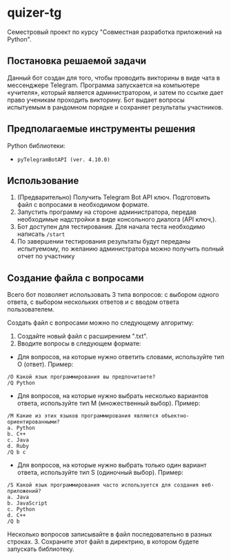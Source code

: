 # quizer-tg

Семестровый проект по курсу "Совместная разработка приложений на Python".

## Постановка решаемой задачи

Данный бот создан для того, чтобы проводить викторины в виде чата в мессенджере Telegram. Программа запускается на компьютере «учителя», который является администратором, и затем по ссылке дает право ученикам проходить викторину. Бот выдает вопросы испытуемым в рандомном порядке и сохраняет результаты участников.

## Предполагаемые инструменты решения

Python библиотеки:

* `pyTelegramBotAPI (ver. 4.10.0)`

## Использование

1. (Предварительно) Получить Telegram Bot API ключ. Подготовить файл с вопросами в необходимом формате.
2. Запустить программу на стороне администратора, передав необходимые надстройки в виде консольного диалога (API ключ,).
3. Бот доступен для тестирования. Для начала теста необходимо написать `/start`
4. По завершении тестирования результаты будут переданы испытуемому, по желанию администратора можно получить полный отчет по участнику

## Создание файла с вопросами

Всего бот позволяет использовать 3 типа вопросов: с выбором одного ответа, с выбором нескольких ответов и с вводом ответа пользователем.

Создать файл с вопросами можно по следующему алгоритму:
1. Создайте новый файл с расширением ".txt".
2. Вводите вопросы в следующем формате:

- Для вопросов, на которые нужно ответить словами, используйте тип О (ответ). Пример:

```
/O Какой язык программирования вы предпочитаете?
/Q Python
```

- Для вопросов, на которые нужно выбрать несколько вариантов ответа, используйте тип М (множественный выбор). Пример:

```
/M Какие из этих языков программирования являются объектно-ориентированными?
a. Python
b. C++
c. Java
d. Ruby
/Q b c
```

- Для вопросов, на которые нужно выбрать только один вариант ответа, используйте тип S (одиночный выбор). Пример:

```
/S Какой язык программирования часто используется для создания веб-приложений?
a. Java
b. JavaScript
c. Python
d. C++
/Q b
```

Несколько вопросов записывайте в файл последовательно в разных строках.
3. Сохраните этот файл в директрию, в котором будете запускать библиотеку.


